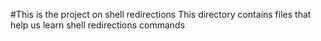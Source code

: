 #This is the project on shell redirections 
This directory contains files that help us learn shell redirections commands
